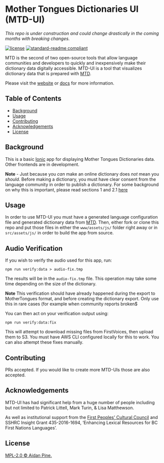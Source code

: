 # Mother Tongues Dictionaries UI (MTD-UI)

*This repo is under construction and could change drastically in the coming months with breaking changes.*

[![license](https://img.shields.io/github/license/roedoejet/mothertongues-UI.svg)](LICENSE)
[![standard-readme compliant](https://img.shields.io/badge/readme%20style-standard-brightgreen.svg?style=flat-square)](https://github.com/RichardLitt/standard-readme)

MTD is the second of two open-source tools that allow language communities and developers to quickly and inexpensively make their dictionary data digitally accessible. MTD-UI is a tool that visualizes dictionary data that is prepared with [MTD](https://github.com/roedoejet/mothertongues).

Please visit the [website](https://www.mothertongues.org) or [docs](https://mother-tongues-dictionaries.readthedocs.io/en/latest/) for more information.

## Table of Contents

- [Background](#background)
- [Usage](#usage)
- [Contributing](#contributing)
- [Acknowledgements](#acknowledgements)
- [License](#license)

## Background

This is a basic [Ionic](https://ionicframework.com/) app for displaying Mother Tongues Dictionaries data. Other frontends are in development.

**Note** - Just because you _can_ make an online dictionary does _not_ mean you _should_. Before making a dictionary, you must have clear consent from the language community in order to publish a dictionary. For some background on why this is important, please read sections 1 and 2.1 [here](http://oxfordre.com/linguistics/view/10.1093/acrefore/9780199384655.001.0001/acrefore-9780199384655-e-8)

## Usage

In order to use MTD-UI you must have a generated language configuration file and generated dictionary data from [MTD](https://github.com/roedoejet/mothertongues). 
Then, either fork or clone this repo and put those files in either the `www/assets/js/` folder right away or in `src/assets/js/` in order to build the app from source.

## Audio Verification

If you wish to verify the audio used for this app, run:

```
npm run verify:data > audio-fix.tmp
```

The results will be in the `audio-fix.tmp` file. This operation may take some time depending on the size of the dictionary.

**Note** This verification should have already happened during the export to MotherTongues format, and before creating the dictionary export. Only use this in rare cases (for example when community reports broken$

You can then act on your verification output using:

```
npm run verify:data:fix
```

This will attempt to download missing files from FirstVoices, then upload them to S3. You must have AWS CLI configured locally for this to work. You can also attempt these fixes manually.

## Contributing

PRs accepted. If you would like to create more MTD-UIs those are also accepted.

## Acknowledgements

MTD-UI has had significant help from a huge number of people including but not limited to Patrick Littell, Mark Turin, & Lisa Matthewson.

As well as institutional support from the [First Peoples' Cultural Council](http://www.fpcc.ca/) and SSHRC Insight Grant 435-2016-1694, ‘Enhancing Lexical Resources for BC First Nations Languages’.

## License

[MPL-2.0 © Aidan Pine.](LICENSE)
